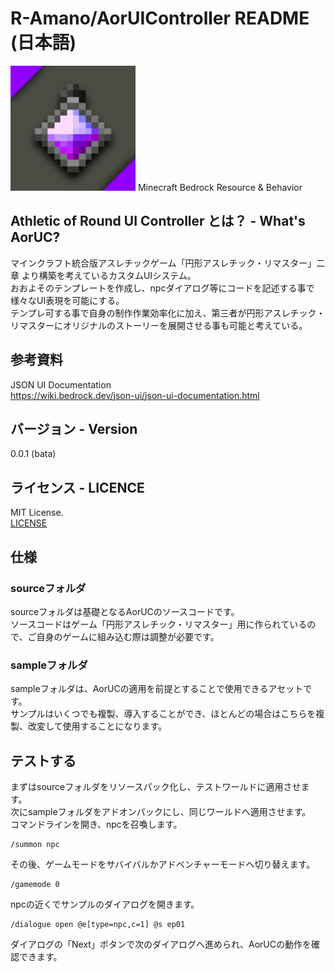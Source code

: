 # R-Amano/AorUIController README (日本語)
<img src="/source/pack_icon.png" width="200px" />  
Minecraft Bedrock Resource & Behavior  

## Athletic of Round UI Controller とは？ - What's AorUC?
マインクラフト統合版アスレチックゲーム「円形アスレチック・リマスター」二章 より構築を考えているカスタムUIシステム。  
おおよそのテンプレートを作成し、npcダイアログ等にコードを記述する事で様々なUI表現を可能にする。  
テンプレ可する事で自身の制作作業効率化に加え、第三者が円形アスレチック・リマスターにオリジナルのストーリーを展開させる事も可能と考えている。  

## 参考資料
JSON UI Documentation  
https://wiki.bedrock.dev/json-ui/json-ui-documentation.html  

## バージョン - Version
0.0.1 (bata)  

## ライセンス - LICENCE
MIT License.  
[LICENSE](LICENSE)  

## 仕様
### sourceフォルダ
sourceフォルダは基礎となるAorUCのソースコードです。  
ソースコードはゲーム「円形アスレチック・リマスター」用に作られているので、ご自身のゲームに組み込む際は調整が必要です。  

### sampleフォルダ
sampleフォルダは、AorUCの適用を前提とすることで使用できるアセットです。  
サンプルはいくつでも複製、導入することができ、ほとんどの場合はこちらを複製、改変して使用することになります。  

## テストする
まずはsourceフォルダをリソースパック化し、テストワールドに適用させます。  
次にsampleフォルダをアドオンパックにし、同じワールドへ適用させます。  
コマンドラインを開き、npcを召喚します。
```
/summon npc
```
その後、ゲームモードをサバイバルかアドベンチャーモードへ切り替えます。
```
/gamemode 0
```
npcの近くでサンプルのダイアログを開きます。
```
/dialogue open @e[type=npc,c=1] @s ep01
```
ダイアログの「Next」ボタンで次のダイアログへ進められ、AorUCの動作を確認できます。


